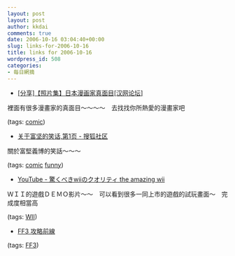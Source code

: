 ```yaml
---
layout: post
layout: post
author: kkdai
comments: true
date: 2006-10-16 03:04:40+00:00
slug: links-for-2006-10-16
title: links for 2006-10-16
wordpress_id: 508
categories:
- 每日網摘
---
```


  * [[分享]【照片集】日本漫画家真面目[汉网论坛]](http://bbs.cnhan.com/dispbbs.asp?boardID=140&ID=292956&page=1)

裡面有很多漫畫家的真面目～～～～　去找找你所熱愛的漫畫家吧

(tags: [comic](http://del.icio.us/kkdai/comic))

  * [关于富坚的笑话,第1页 - 搜狐社区](http://club.yule.sohu.com/r-fujia0-24153-0-9-0.html)

關於富堅義博的笑話～～～

(tags: [comic](http://del.icio.us/kkdai/comic) [funny](http://del.icio.us/kkdai/funny))

  * [YouTube - 驚くべきwiiのクオリティ the amazing wii](http://www.youtube.com/watch?v=iM82YAk33oY)

ＷＩＩ的遊戲ＤＥＭＯ影片～～　可以看到很多一同上市的遊戲的試玩畫面～　完成度相當高

(tags: [WII](http://del.icio.us/kkdai/WII))

  * [FF3 攻略前線](http://www.wretch.cc/blog/NintEric&category_id=4455996)

(tags: [FF3](http://del.icio.us/kkdai/FF3))
